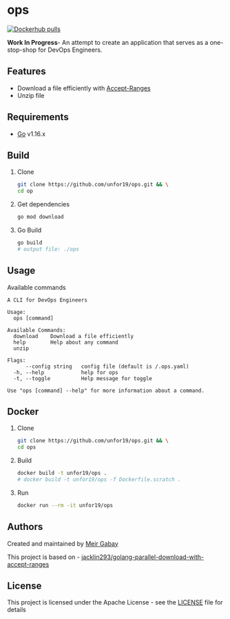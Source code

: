 # ops

[![Dockerhub pulls](https://img.shields.io/docker/pulls/unfor19/ops)](https://hub.docker.com/r/unfor19/ops)

**Work In Progress**- An attempt to create an application that serves as a one-stop-shop for DevOps Engineers.

## Features

- Download a file efficiently with [Accept-Ranges](https://developer.mozilla.org/en-US/docs/Web/HTTP/Range_requests)
- Unzip file

## Requirements

- [Go](https://golang.org/doc/install) v1.16.x

## Build

1. Clone
    ```bash
    git clone https://github.com/unfor19/ops.git && \
    cd op
    ```
1. Get dependencies
   ```bash
   go mod download
   ```
1. Go Build
   ```bash
   go build
   # output file: ./ops
   ```

## Usage

Available commands

<!-- available_commands_start -->

```
A CLI for DevOps Engineers

Usage:
  ops [command]

Available Commands:
  download    Download a file efficiently
  help        Help about any command
  unzip       

Flags:
      --config string   config file (default is /.ops.yaml)
  -h, --help            help for ops
  -t, --toggle          Help message for toggle

Use "ops [command] --help" for more information about a command.
```

<!-- available_commands_end -->

## Docker

1. Clone
    ```bash
    git clone https://github.com/unfor19/ops.git && \
    cd ops
    ```
1. Build
   ```bash
   docker build -t unfor19/ops .
   # docker build -t unfor19/ops -f Dockerfile.scratch .
   ```
2. Run
   ```bash
   docker run --rm -it unfor19/ops
   ```

## Authors

Created and maintained by [Meir Gabay](https://github.com/unfor19)

This project is based on - [jacklin293/golang-parallel-download-with-accept-ranges](https://github.com/jacklin293/golang-parallel-download-with-accept-ranges)

## License

This project is licensed under the Apache License - see the [LICENSE](https://github.com/unfor19/ops/blob/master/LICENSE) file for details